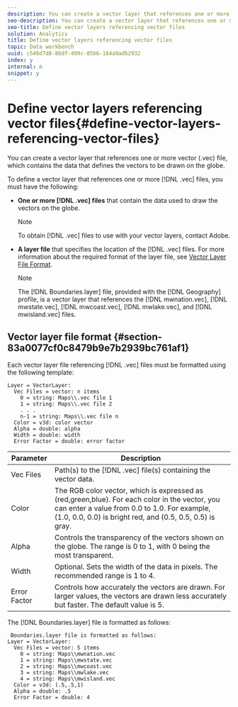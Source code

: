 ```yaml
---
description: You can create a vector layer that references one or more vector (.vec) file, which contains the data that defines the vectors to be drawn on the globe.
seo-description: You can create a vector layer that references one or more vector (.vec) file, which contains the data that defines the vectors to be drawn on the globe.
seo-title: Define vector layers referencing vector files
solution: Analytics
title: Define vector layers referencing vector files
topic: Data workbench
uuid: c546d7d8-8bdf-499c-85b6-164a9adb2932
index: y
internal: n
snippet: y
---
```


# Define vector layers referencing vector files{#define-vector-layers-referencing-vector-files}

You can create a vector layer that references one or more vector (.vec) file, which contains the data that defines the vectors to be drawn on the globe.

To define a vector layer that references one or more [!DNL .vec] files, you must have the following:

* **One or more [!DNL .vec] files** that contain the data used to draw the vectors on the globe.

  >[!NOTE]
  >
  >To obtain [!DNL .vec] files to use with your vector layers, contact Adobe.

* **A layer file** that specifies the location of the [!DNL .vec] files. For more information about the required format of the layer file, see [Vector Layer File Format](../../../../home/c-get-started/c-im-layers/c-vctr-layers/c-ref-vctr-files.md#section-83a0077cf0c8479b9e7b2939bc761af1).

  >[!NOTE]
  >
  >The [!DNL Boundaries.layer] file, provided with the [!DNL Geography] profile, is a vector layer that references the [!DNL mwnation.vec], [!DNL mwstate.vec], [!DNL mwcoast.vec], [!DNL mwlake.vec], and [!DNL mwisland.vec] files.

## Vector layer file format {#section-83a0077cf0c8479b9e7b2939bc761af1}

Each vector layer file referencing [!DNL .vec] files must be formatted using the following template: 

```
Layer = VectorLayer:
  Vec Files = vector: n items
    0 = string: Maps\\.vec file 1
    1 = string: Maps\\.vec file 2
    . . .
    n-1 = string: Maps\\.vec file n
  Color = v3d: color vector
  Alpha = double: alpha
  Width = double: width
  Error Factor = double: error factor
```

|  Parameter  | Description  |
|---|---|
|  Vec Files  |Path(s) to the [!DNL .vec] file(s) containing the vector data.  |
|  Color  | The RGB color vector, which is expressed as (red,green,blue). For each color in the vector, you can enter a value from 0.0 to 1.0. For example, (1.0, 0.0, 0.0) is bright red, and (0.5, 0.5, 0.5) is gray.  |
|  Alpha  | Controls the transparency of the vectors shown on the globe. The range is 0 to 1, with 0 being the most transparent.  |
|  Width  | Optional. Sets the width of the data in pixels. The recommended range is 1 to 4.  |
|  Error Factor  | Controls how accurately the vectors are drawn. For larger values, the vectors are drawn less accurately but faster. The default value is 5.  |

The [!DNL Boundaries.layer] file is formatted as follows: 

```
 Boundaries.layer file is formatted as follows:
Layer = VectorLayer:
  Vec Files = vector: 5 items
    0 = string: Maps\\mwnation.vec
    1 = string: Maps\\mwstate.vec
    2 = string: Maps\\mwcoast.vec
    3 = string: Maps\\mwlake.vec
    4 = string: Maps\\mwisland.vec
  Color = v3d: (.5,.5,1)
  Alpha = double: .5
  Error Factor = double: 4
```

